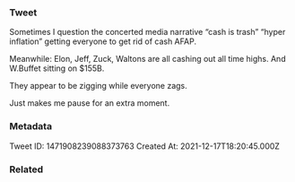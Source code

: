 ### Tweet
Sometimes I question the concerted media narrative “cash is trash” “hyper inflation” getting everyone to get rid of cash AFAP.

Meanwhile: Elon, Jeff, Zuck, Waltons are all cashing out all time highs. And W.Buffet sitting on $155B.

They appear to be zigging while everyone zags.

Just makes me pause for an extra moment.

### Metadata
Tweet ID: 1471908239088373763
Created At: 2021-12-17T18:20:45.000Z

### Related

